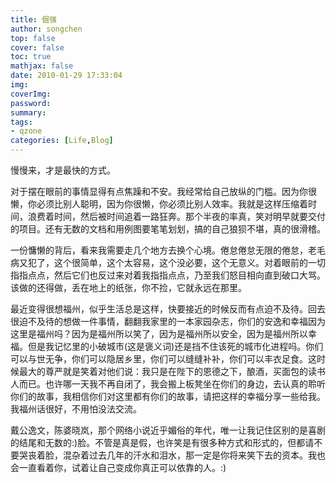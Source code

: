 ```yaml
---
title: 倔强
author: songchen
top: false
cover: false
toc: true
mathjax: false
date: 2010-01-29 17:33:04
img:
coverImg:
password:
summary:
tags:
- qzone
categories: [Life,Blog]
---
```

慢慢来，才是最快的方式。

对于摆在眼前的事情显得有点焦躁和不安。我经常给自己放纵的门槛。因为你很懒，你必须比别人聪明，因为你很懒，你必须比别人效率。我就是这样压缩着时间，浪费着时间，然后被时间追着一路狂奔。那个半夜的率真，笑对明早就要交付的项目。还有无数的文档和用例图要笔笔划划，搞的自己狼狈不堪，真的很滑稽。

一份慵懒的背后，看来我需要走几个地方去换个心境。倦怠倦怠无限的倦怠，老毛病又犯了，这个很简单，这个太容易，这个没必要，这个无意义。对着眼前的一切指指点点，然后它们也反过来对着我指指点点，乃至我们怒目相向直到破口大骂。该做的还得做，丢在地上的纸张，你不捡，它就永远在那里。

最近变得很想福州，似乎生活总是这样，快要接近的时候反而有点迫不及待。回去很迫不及待的想做一件事情，翻翻我家里的一本家园杂志，你们的安逸和幸福因为这里是福州吗？因为是福州所以笑了，因为是福州所以安全，因为是福州所以幸福。但是我记忆里的小破城市(这是褒义词)还是挡不住该死的城市化进程吗。你们可以与世无争，你们可以隐居乡里，你们可以缝缝补补，你们可以丰衣足食。这时候最大的尊严就是笑着对他们说：我只是在陛下的恩德之下，酿酒，买面包的读书人而已。也许哪一天我不再自闭了，我会搬上板凳坐在你们的身边，去认真的聆听你们的故事，我相信你们对这里都有你们的故事，请把这样的幸福分享一些给我。我福州话很好，不用怕没法交流。

戴公逸文，陈婆晓岚，那个网络小说近乎媚俗的年代，唯一让我记住区别的是喜剧的结尾和无数的:)脸。不管是真是假，也许笑是有很多种方式和形式的，但都请不要哭丧着脸，混杂着过去几年的汗水和泪水，那一定是你将来笑下去的资本。我也会一直看着你，试着让自己变成你真正可以依靠的人。:)